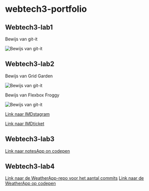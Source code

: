 # webtech3-portfolio


## Webtech3-lab1

Bewijs van git-it

![Bewijs van git-it](/webtech3-lab1/proveGitIt.png)


## Webtech3-lab2

Bewijs van Grid Garden

![Bewijs van git-it](/webtech3-lab2/gridProve.png)

Bewijs van Flexbox Froggy

![Bewijs van git-it](/webtech3-lab2/proveFroggy.png)

[Link naar IMDstagram](https://codepen.io/Mahigan/pen/bZgwPX)

[Link naar IMDticket](https://codepen.io/Mahigan/pen/drNpgJ)


## Webtech3-lab3


[Link naar notesApp on codepen](https://codepen.io/Mahigan/pen/momBqG)

## Webtech3-lab4

[Link naar de WeatherApp-repo voor het aantal commits](https://github.com/DemRossi/WT_04_weatherApp)
[Link naar de WeatherApp op codepen](https://codepen.io/wesleywijsen/pen/pYBZKL?editors=0010)




